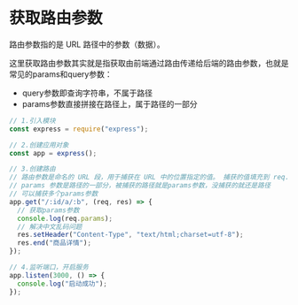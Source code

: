 # 获取路由参数

路由参数指的是 URL 路径中的参数（数据）。

这里获取路由参数其实就是指获取由前端通过路由传递给后端的路由参数，也就是常见的params和query参数：

- query参数即查询字符串，不属于路径
- params参数直接拼接在路径上，属于路径的一部分

```js
// 1.引入模块
const express = require("express");

// 2.创建应用对象
const app = express();

// 3.创建路由
// 路由参数是命名的 URL 段，用于捕获在 URL 中的位置指定的值。 捕获的值填充到 req.params 对象中，路径中指定的路由参数的名称作为它们各自的键。
// params 参数是路径的一部分，被捕获的路径就是params参数，没捕获的就还是路径
// 可以捕获多个params参数
app.get("/:id/a/:b", (req, res) => {
  // 获取params参数
  console.log(req.params);
  // 解决中文乱码问题
  res.setHeader("Content-Type", "text/html;charset=utf-8");
  res.end("商品详情");
});

// 4.监听端口，开启服务
app.listen(3000, () => {
  console.log("启动成功");
});
```

